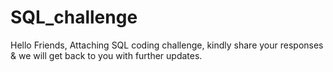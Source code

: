 # SQL_challenge
Hello Friends, Attaching SQL coding challenge, kindly share your responses &amp; we will get back to you with further updates.

